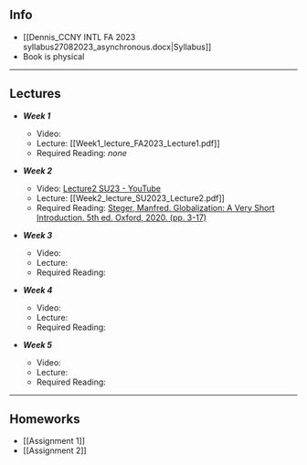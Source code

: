 ## Info
+ [[Dennis_CCNY INTL FA 2023 syllabus27082023_asynchronous.docx|Syllabus]]
+ Book is physical

---
## Lectures
+ ***Week 1***
	+ Video:
	+ Lecture: [[Week1_lecture_FA2023_Lecture1.pdf]]
	+ Required Reading: *none*

+ ***Week 2***
	+ Video: [Lecture2 SU23 - YouTube](https://www.youtube.com/watch?v=gGv1ctDpi6U)
	+ Lecture: [[Week2_lecture_SU2023_Lecture2.pdf]]
	+ Required Reading: <u>Steger, Manfred. Globalization: A Very Short Introduction. 5th ed. Oxford, 2020. (pp. 3-17)</u>

+ ***Week 3***
	+ Video: 
	+ Lecture: 
	+ Required Reading: 

+ ***Week 4***
	+ Video: 
	+ Lecture: 
	+ Required Reading: 

+ ***Week 5***
	+ Video: 
	+ Lecture: 
	+ Required Reading: 


---
## Homeworks

+ [[Assignment 1]]
+ [[Assignment 2]]

